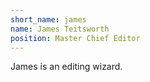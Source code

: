 ```yaml
---
short_name: james
name: James Teitsworth
position: Master Chief Editor
---
```

James is an editing wizard.
